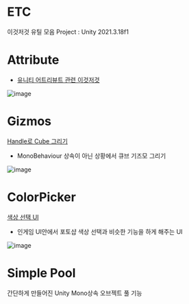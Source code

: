 # ETC
이것저것 유틸 모음
Project : Unity 2021.3.18f1

# Attribute
- [유니티 어트리뷰트 관련 이것저것](https://github.com/Hanjo92/ETC/blob/main/Assets/Scripts/Attributes/Attributes.md)

![image](https://github.com/Hanjo92/ETC/assets/26320361/fcdb79e3-c209-4eda-8bc3-57010b8db706)

# Gizmos
[Handle로 Cube 그리기](https://seunghus.tistory.com/74)

- MonoBehaviour 상속이 아닌 상황에서 큐브 기즈모 그리기

![image](https://github.com/Hanjo92/ETC/assets/26320361/4f4cda04-5aa2-4c96-9f00-0559c75c21e3)

# ColorPicker
[색상 선택 UI](https://seunghus.tistory.com/97)

- 인게임 UI안에서 포토샵 색상 선택과 비슷한 기능을 하게 해주는 UI

![image](https://github.com/Hanjo92/ETC/assets/26320361/a805752d-6864-48a0-80e3-8687c65389b6)


# Simple Pool
간단하게 만들어진 Unity Mono상속 오브젝트 풀 기능

